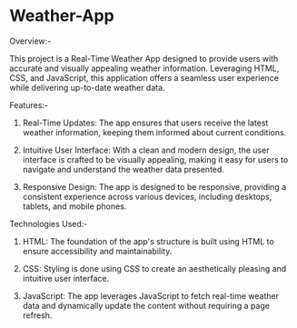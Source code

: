 # Weather-App

Overview:-

This project is a Real-Time Weather App designed to provide users with accurate and visually appealing weather information. Leveraging HTML, CSS, and JavaScript, this application offers a seamless user experience while delivering up-to-date weather data.

Features:-

1) Real-Time Updates: The app ensures that users receive the latest weather information, keeping them informed about current conditions.

2) Intuitive User Interface: With a clean and modern design, the user interface is crafted to be visually appealing, making it easy for users to navigate and understand the weather data presented.

3) Responsive Design: The app is designed to be responsive, providing a consistent experience across various devices, including desktops, tablets, and mobile phones.

Technologies Used:-
1) HTML: The foundation of the app's structure is built using HTML to ensure accessibility and maintainability.

2) CSS: Styling is done using CSS to create an aesthetically pleasing and intuitive user interface.

3) JavaScript: The app leverages JavaScript to fetch real-time weather data and dynamically update the content without requiring a page refresh.
